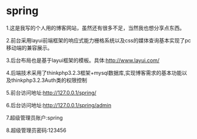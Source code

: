 # spring 
1.这是我写的个人用的博客网站，虽然还有很多不足，当然我也想分享点东西。

2.前台采用layui前端框架的响应式能力栅格系统以及css的媒体查询基本实现了pc移动端的兼容展示。

3.后台布局也是基于layui框架的模板。具体:http://www.layui.com/

4.后端技术采用了thinkphp3.2.3框架+mysql数据库,实现博客需求的基本功能以及thinkphp3.2.3Auth类的权限控制

5.前台访问地址:http://127.0.0.1/spring/

6.后台访问地址:http://127.0.0.1/spring/admin

7.超级管理员账户:spring

8.超级管理员密码:123456
